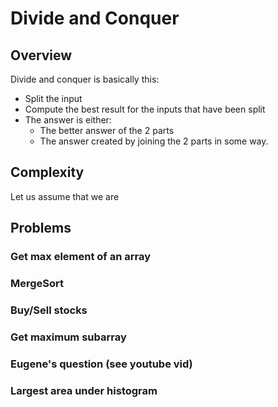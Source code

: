 
# Divide and Conquer

## Overview

Divide and conquer is basically this:
- Split the input 
- Compute the best result for the inputs that have been split
- The answer is either:
  - The better answer of the 2 parts
  - The answer created by joining the 2 parts in some way.

## Complexity

Let us assume that we are 

## Problems

### Get max element of an array

### MergeSort

### Buy/Sell stocks

### Get maximum subarray

### Eugene's question (see youtube vid)

### Largest area under histogram
